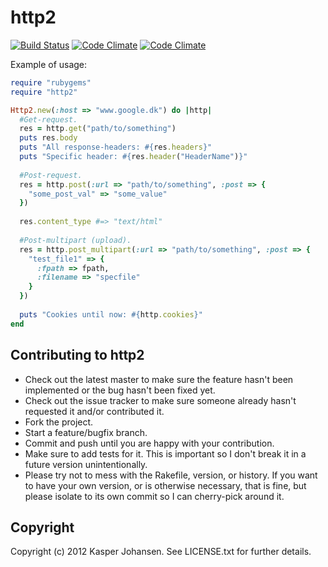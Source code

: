 # http2

[![Build Status](https://api.shippable.com/projects/53bd3eef2e23bdcb03c0df9e/badge/master)](https://www.shippable.com/projects/53bd3eef2e23bdcb03c0df9e)
[![Code Climate](https://codeclimate.com/github/kaspernj/http2.png)](https://codeclimate.com/github/kaspernj/http2)
[![Code Climate](https://codeclimate.com/github/kaspernj/http2/coverage.png)](https://codeclimate.com/github/kaspernj/http2)

Example of usage:

```ruby
require "rubygems"
require "http2"

Http2.new(:host => "www.google.dk") do |http|
  #Get-request.
  res = http.get("path/to/something")
  puts res.body
  puts "All response-headers: #{res.headers}"
  puts "Specific header: #{res.header("HeaderName")}"
  
  #Post-request.
  res = http.post(:url => "path/to/something", :post => {
    "some_post_val" => "some_value"
  })
  
  res.content_type #=> "text/html"
  
  #Post-multipart (upload).
  res = http.post_multipart(:url => "path/to/something", :post => {
    "test_file1" => {
      :fpath => fpath,
      :filename => "specfile"
    }
  })
  
  puts "Cookies until now: #{http.cookies}"
end
```

## Contributing to http2
 
* Check out the latest master to make sure the feature hasn't been implemented or the bug hasn't been fixed yet.
* Check out the issue tracker to make sure someone already hasn't requested it and/or contributed it.
* Fork the project.
* Start a feature/bugfix branch.
* Commit and push until you are happy with your contribution.
* Make sure to add tests for it. This is important so I don't break it in a future version unintentionally.
* Please try not to mess with the Rakefile, version, or history. If you want to have your own version, or is otherwise necessary, that is fine, but please isolate to its own commit so I can cherry-pick around it.

## Copyright

Copyright (c) 2012 Kasper Johansen. See LICENSE.txt for
further details.

